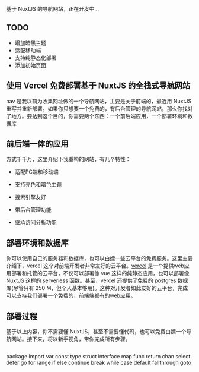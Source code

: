 
基于 NuxtJS 的导航网站，正在开发中...

## TODO

- 增加暗黑主题
- 适配移动端
- 支持纯静态化部署
- 添加初始页面

## 使用 Vercel 免费部署基于 NuxtJS 的全栈式导航网站

nav 是我以前为收集网址做的一个导航网站，主要是关于前端的，最近用 NuxtJS 重写并重新部署。如果你只想要一个免费的，有后台管理的导航网站，那么你找对了地方。要达到这个目的，你需要两个东西：一个前后端应用，一个部署环境和数据库

## 前后端一体的应用

方式千千万，这里介绍下我重构的网站，有几个特性：

- 适配PC端和移动端

- 支持亮色和暗色主题

- 搜索引擎友好

- 带后台管理功能

- 继承访问分析功能

## 部署环境和数据库

你可以使用自己的服务器和数据库，也可以白嫖一些云平台的免费服务。这里主要介绍下，vercel 这个对前端开发者非常友好的云平台。[vercel]() 是一个提供web应用部署和托管的云平台，不仅可以部署像 vue 这样的纯静态应用，也可以部署像 NuxtJS 这样的 serverless 函数。甚至，vercel 还提供了免费的 postgres 数据库(尽管只有 250 M，但个人基本够用)。这种对开发者如此友好的云平台，完成可以支持我们部署一个免费的、前端端都有的web应用。

## 部署过程

基于以上内容，你不需要懂 NuxtJS，甚至不需要懂代码，也可以免费白嫖一个导航网站。接下来，将以新手视角，带你完成所有步骤。

##

package import var const type struct interface map func return chan select defer go for range if else continue break while case default fallthrough goto